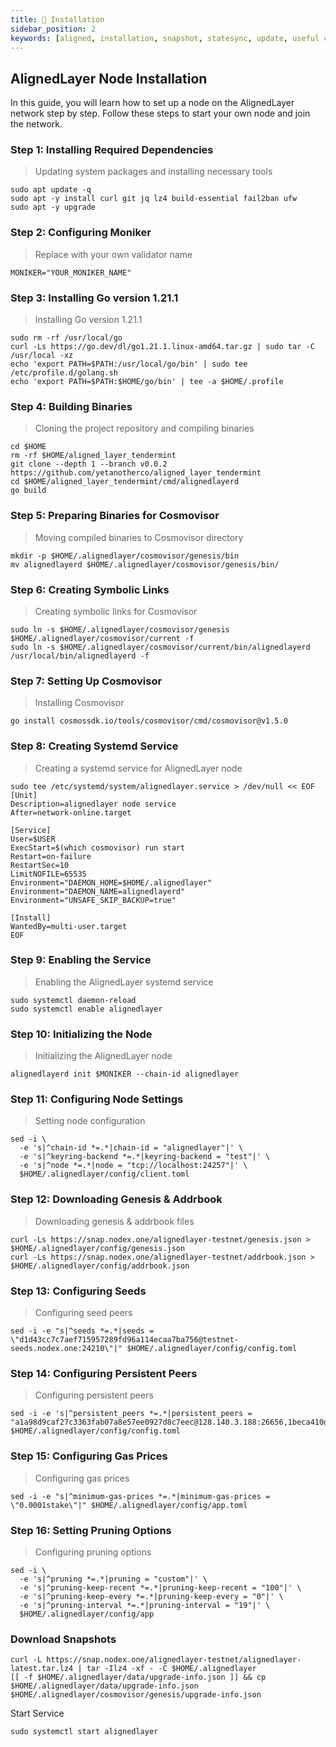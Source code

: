 ```yaml
---
title: 💾 Installation
sidebar_position: 2
keywords: [aligned, installation, snapshot, statesync, update, useful commands]
---
```


## AlignedLayer Node Installation

In this guide, you will learn how to set up a node on the AlignedLayer network step by step. Follow these steps to start your own node and join the network.

### Step 1: Installing Required Dependencies
> Updating system packages and installing necessary tools
```shell
sudo apt update -q
sudo apt -y install curl git jq lz4 build-essential fail2ban ufw
sudo apt -y upgrade
```

### Step 2: Configuring Moniker
> Replace <your-moniker-name> with your own validator name
```shell
MONIKER="YOUR_MONIKER_NAME"
```

### Step 3: Installing Go version 1.21.1
> Installing Go version 1.21.1
```shell
sudo rm -rf /usr/local/go
curl -Ls https://go.dev/dl/go1.21.1.linux-amd64.tar.gz | sudo tar -C /usr/local -xz
echo 'export PATH=$PATH:/usr/local/go/bin' | sudo tee /etc/profile.d/golang.sh
echo 'export PATH=$PATH:$HOME/go/bin' | tee -a $HOME/.profile
```

### Step 4: Building Binaries
> Cloning the project repository and compiling binaries
```shell
cd $HOME
rm -rf $HOME/aligned_layer_tendermint
git clone --depth 1 --branch v0.0.2 https://github.com/yetanotherco/aligned_layer_tendermint
cd $HOME/aligned_layer_tendermint/cmd/alignedlayerd
go build
```

### Step 5: Preparing Binaries for Cosmovisor
> Moving compiled binaries to Cosmovisor directory
```shell
mkdir -p $HOME/.alignedlayer/cosmovisor/genesis/bin
mv alignedlayerd $HOME/.alignedlayer/cosmovisor/genesis/bin/
```

### Step 6: Creating Symbolic Links
> Creating symbolic links for Cosmovisor
```shell
sudo ln -s $HOME/.alignedlayer/cosmovisor/genesis $HOME/.alignedlayer/cosmovisor/current -f
sudo ln -s $HOME/.alignedlayer/cosmovisor/current/bin/alignedlayerd /usr/local/bin/alignedlayerd -f
```

### Step 7: Setting Up Cosmovisor
> Installing Cosmovisor
```shell
go install cosmossdk.io/tools/cosmovisor/cmd/cosmovisor@v1.5.0
```

### Step 8: Creating Systemd Service
> Creating a systemd service for AlignedLayer node
```shell
sudo tee /etc/systemd/system/alignedlayer.service > /dev/null << EOF
[Unit]
Description=alignedlayer node service
After=network-online.target
 
[Service]
User=$USER
ExecStart=$(which cosmovisor) run start
Restart=on-failure
RestartSec=10
LimitNOFILE=65535
Environment="DAEMON_HOME=$HOME/.alignedlayer"
Environment="DAEMON_NAME=alignedlayerd"
Environment="UNSAFE_SKIP_BACKUP=true"
 
[Install]
WantedBy=multi-user.target
EOF
```

### Step 9: Enabling the Service
> Enabling the AlignedLayer systemd service
```shell
sudo systemctl daemon-reload
sudo systemctl enable alignedlayer
```

### Step 10: Initializing the Node
> Initializing the AlignedLayer node
```shell
alignedlayerd init $MONIKER --chain-id alignedlayer
```

### Step 11: Configuring Node Settings
> Setting node configuration
```shell
sed -i \
  -e 's|^chain-id *=.*|chain-id = "alignedlayer"|' \
  -e 's|^keyring-backend *=.*|keyring-backend = "test"|' \
  -e 's|^node *=.*|node = "tcp://localhost:24257"|' \
  $HOME/.alignedlayer/config/client.toml
```

### Step 12: Downloading Genesis & Addrbook
> Downloading genesis & addrbook files
```shell
curl -Ls https://snap.nodex.one/alignedlayer-testnet/genesis.json > $HOME/.alignedlayer/config/genesis.json
curl -Ls https://snap.nodex.one/alignedlayer-testnet/addrbook.json > $HOME/.alignedlayer/config/addrbook.json
```

### Step 13: Configuring Seeds
> Configuring seed peers
```shell
sed -i -e "s|^seeds *=.*|seeds = \"d1d43cc7c7aef715957289fd96a114ecaa7ba756@testnet-seeds.nodex.one:24210\"|" $HOME/.alignedlayer/config/config.toml
```

### Step 14: Configuring Persistent Peers
> Configuring persistent peers
```shell
sed -i -e 's|^persistent_peers *=.*|persistent_peers = "a1a98d9caf27c3363fab07a8e57ee0927d8c7eec@128.140.3.188:26656,1beca410dba8907a61552554b242b4200788201c@91.107.239.79:26656,f9000461b5f535f0c13a543898cc7ac1cd10f945@88.99.174.203:26656,ca2f644f3f47521ff8245f7a5183e9bbb762c09d@116.203.81.174:26656,dc2011a64fc5f888a3e575f84ecb680194307b56@148.251.235.130:20656"|' $HOME/.alignedlayer/config/config.toml
```

### Step 15: Configuring Gas Prices
> Configuring gas prices
```shell
sed -i -e "s|^minimum-gas-prices *=.*|minimum-gas-prices = \"0.0001stake\"|" $HOME/.alignedlayer/config/app.toml
```

### Step 16: Setting Pruning Options
> Configuring pruning options
```shell
sed -i \
  -e 's|^pruning *=.*|pruning = "custom"|' \
  -e 's|^pruning-keep-recent *=.*|pruning-keep-recent = "100"|' \
  -e 's|^pruning-keep-every *=.*|pruning-keep-every = "0"|' \
  -e 's|^pruning-interval *=.*|pruning-interval = "19"|' \
  $HOME/.alignedlayer/config/app
```

### Download Snapshots
```shell
curl -L https://snap.nodex.one/alignedlayer-testnet/alignedlayer-latest.tar.lz4 | tar -Ilz4 -xf - -C $HOME/.alignedlayer
[[ -f $HOME/.alignedlayer/data/upgrade-info.json ]] && cp $HOME/.alignedlayer/data/upgrade-info.json $HOME/.alignedlayer/cosmovisor/genesis/upgrade-info.json
```

Start Service
```shell
sudo systemctl start alignedlayer
```


